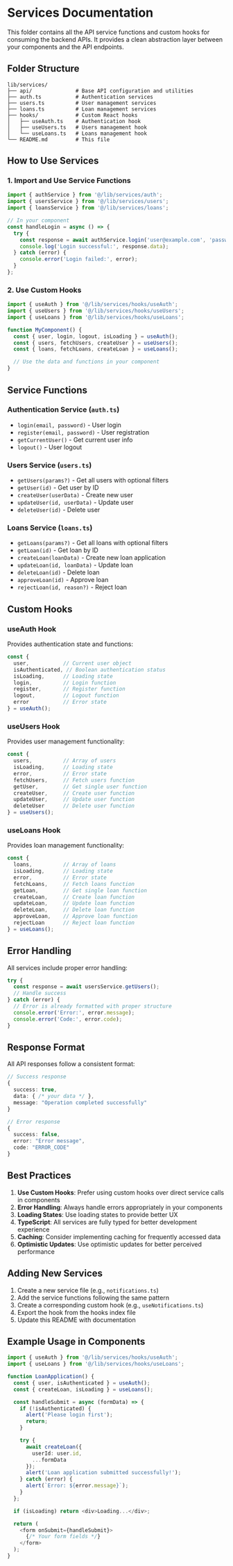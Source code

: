 # Services Documentation

This folder contains all the API service functions and custom hooks for consuming the backend APIs. It provides a clean abstraction layer between your components and the API endpoints.

## Folder Structure

```
lib/services/
├── api/              # Base API configuration and utilities
├── auth.ts           # Authentication services
├── users.ts          # User management services
├── loans.ts          # Loan management services
├── hooks/            # Custom React hooks
│   ├── useAuth.ts    # Authentication hook
│   ├── useUsers.ts   # Users management hook
│   └── useLoans.ts   # Loans management hook
└── README.md         # This file
```

## How to Use Services

### 1. Import and Use Service Functions

```typescript
import { authService } from '@/lib/services/auth';
import { usersService } from '@/lib/services/users';
import { loansService } from '@/lib/services/loans';

// In your component
const handleLogin = async () => {
  try {
    const response = await authService.login('user@example.com', 'password');
    console.log('Login successful:', response.data);
  } catch (error) {
    console.error('Login failed:', error);
  }
};
```

### 2. Use Custom Hooks

```typescript
import { useAuth } from '@/lib/services/hooks/useAuth';
import { useUsers } from '@/lib/services/hooks/useUsers';
import { useLoans } from '@/lib/services/hooks/useLoans';

function MyComponent() {
  const { user, login, logout, isLoading } = useAuth();
  const { users, fetchUsers, createUser } = useUsers();
  const { loans, fetchLoans, createLoan } = useLoans();

  // Use the data and functions in your component
}
```

## Service Functions

### Authentication Service (`auth.ts`)

- `login(email, password)` - User login
- `register(email, password)` - User registration
- `getCurrentUser()` - Get current user info
- `logout()` - User logout

### Users Service (`users.ts`)

- `getUsers(params?)` - Get all users with optional filters
- `getUser(id)` - Get user by ID
- `createUser(userData)` - Create new user
- `updateUser(id, userData)` - Update user
- `deleteUser(id)` - Delete user

### Loans Service (`loans.ts`)

- `getLoans(params?)` - Get all loans with optional filters
- `getLoan(id)` - Get loan by ID
- `createLoan(loanData)` - Create new loan application
- `updateLoan(id, loanData)` - Update loan
- `deleteLoan(id)` - Delete loan
- `approveLoan(id)` - Approve loan
- `rejectLoan(id, reason?)` - Reject loan

## Custom Hooks

### useAuth Hook

Provides authentication state and functions:

```typescript
const {
  user,           // Current user object
  isAuthenticated, // Boolean authentication status
  isLoading,      // Loading state
  login,          // Login function
  register,       // Register function
  logout,         // Logout function
  error           // Error state
} = useAuth();
```

### useUsers Hook

Provides user management functionality:

```typescript
const {
  users,          // Array of users
  isLoading,      // Loading state
  error,          // Error state
  fetchUsers,     // Fetch users function
  getUser,        // Get single user function
  createUser,     // Create user function
  updateUser,     // Update user function
  deleteUser      // Delete user function
} = useUsers();
```

### useLoans Hook

Provides loan management functionality:

```typescript
const {
  loans,          // Array of loans
  isLoading,      // Loading state
  error,          // Error state
  fetchLoans,     // Fetch loans function
  getLoan,        // Get single loan function
  createLoan,     // Create loan function
  updateLoan,     // Update loan function
  deleteLoan,     // Delete loan function
  approveLoan,    // Approve loan function
  rejectLoan      // Reject loan function
} = useLoans();
```

## Error Handling

All services include proper error handling:

```typescript
try {
  const response = await usersService.getUsers();
  // Handle success
} catch (error) {
  // Error is already formatted with proper structure
  console.error('Error:', error.message);
  console.error('Code:', error.code);
}
```

## Response Format

All API responses follow a consistent format:

```typescript
// Success response
{
  success: true,
  data: { /* your data */ },
  message: "Operation completed successfully"
}

// Error response
{
  success: false,
  error: "Error message",
  code: "ERROR_CODE"
}
```

## Best Practices

1. **Use Custom Hooks**: Prefer using custom hooks over direct service calls in components
2. **Error Handling**: Always handle errors appropriately in your components
3. **Loading States**: Use loading states to provide better UX
4. **TypeScript**: All services are fully typed for better development experience
5. **Caching**: Consider implementing caching for frequently accessed data
6. **Optimistic Updates**: Use optimistic updates for better perceived performance

## Adding New Services

1. Create a new service file (e.g., `notifications.ts`)
2. Add the service functions following the same pattern
3. Create a corresponding custom hook (e.g., `useNotifications.ts`)
4. Export the hook from the hooks index file
5. Update this README with documentation

## Example Usage in Components

```typescript
import { useAuth } from '@/lib/services/hooks/useAuth';
import { useLoans } from '@/lib/services/hooks/useLoans';

function LoanApplication() {
  const { user, isAuthenticated } = useAuth();
  const { createLoan, isLoading } = useLoans();

  const handleSubmit = async (formData) => {
    if (!isAuthenticated) {
      alert('Please login first');
      return;
    }

    try {
      await createLoan({
        userId: user.id,
        ...formData
      });
      alert('Loan application submitted successfully!');
    } catch (error) {
      alert(`Error: ${error.message}`);
    }
  };

  if (isLoading) return <div>Loading...</div>;

  return (
    <form onSubmit={handleSubmit}>
      {/* Your form fields */}
    </form>
  );
}
```
